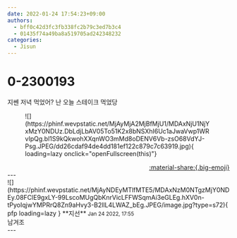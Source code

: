 ```yaml
---
date: 2022-01-24 17:54:23+09:00
authors:
  - bff0c42d3fc3fb338fc2b79c3ed7b3c4
  - 01435f74a49ba8a519705ad242348232
categories:
  - Jisun
---
```


# 0-2300193

<div class="post-container" markdown="1">
<div class="content-container md-sidebar__scrollwrap" markdown="1">

지쎈 저녁 먹었어? 난 오늘 스테이크 먹었당
<figure markdown="1">
![](https://phinf.wevpstatic.net/MjAyMjA2MjBfMjU1/MDAxNjU1NjYxMzY0NDUz.DbLdjLbAV05To51K2x8bNSXhI6Uc1aJwaVwp1WRvIpQg.bl1S9kQkwohXXqnWO3mMd8oDENV6Vb-zsO68VdYJ-Psg.JPEG/dd26cdaf94de4dd181ef122c879c7c63919.jpg){ loading=lazy onclick="openFullscreen(this)"}
</figure>


</div>
</div>

<div style="text-align: right;" markdown="1">
<a href="https://weverse.io/fromis9/fanpost/0-2300193" style="text-align: right;">:material-share:{.big-emoji}</a>
</div>
---

<div class="comments-container md-sidebar__scrollwrap" markdown="1">
<div class="comment" markdown="1">
<div class='id-container' markdown="1">
![](https://phinf.wevpstatic.net/MjAyNDEyMTlfMTE5/MDAxNzM0NTgzMjY0NDEy.08FClE9gxLY-99LscoMUgQbKnrVicLFFWSqmAi3eGLEg.hXV0n-tPyoIqjwYMPRrQ8Zn9aHvy3-B2llL4LWAZ_bEg.JPEG/image.jpg?type=s72){ pfp loading=lazy }
**<span class="artist">지선</span>** <small>Jan 24 2022, 17:55</small><br>
</div>
<div class='comment-body' markdown="1">
남겨조
</div>
</div>
</div>
---
